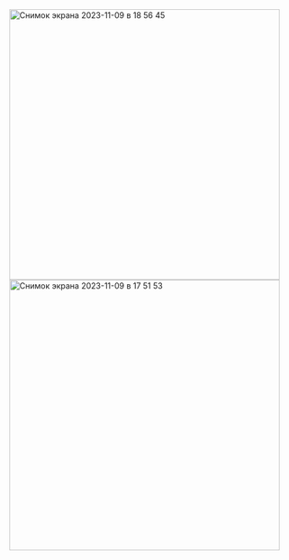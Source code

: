 
<img width="480" alt="Снимок экрана 2023-11-09 в 18 56 45" src="https://github.com/MriiKolya/testProject/assets/115868054/1a7df27b-0570-472e-9e42-52801ea40586">



<img width="480" alt="Снимок экрана 2023-11-09 в 17 51 53" src="https://github.com/MriiKolya/testProject/assets/115868054/78361921-e4cd-4b87-bc04-37dcde026bf0">
